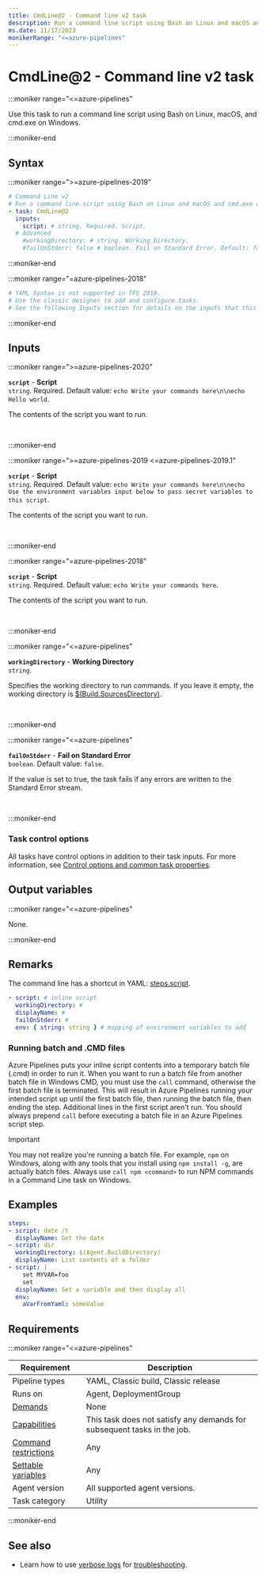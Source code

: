 ```yaml
---
title: CmdLine@2 - Command line v2 task
description: Run a command line script using Bash on Linux and macOS and cmd.exe on Windows.
ms.date: 11/17/2023
monikerRange: "<=azure-pipelines"
---
```


# CmdLine@2 - Command line v2 task

<!-- :::description::: -->
:::moniker range="<=azure-pipelines"

<!-- :::editable-content name="description"::: -->
Use this task to run a command line script using Bash on Linux, macOS, and cmd.exe on Windows.
<!-- :::editable-content-end::: -->

:::moniker-end
<!-- :::description-end::: -->

<!-- :::syntax::: -->
## Syntax

:::moniker range=">=azure-pipelines-2019"

```yaml
# Command Line v2
# Run a command line script using Bash on Linux and macOS and cmd.exe on Windows.
- task: CmdLine@2
  inputs:
    script: # string. Required. Script. 
  # Advanced
    #workingDirectory: # string. Working Directory. 
    #failOnStderr: false # boolean. Fail on Standard Error. Default: false.
```

:::moniker-end

:::moniker range="=azure-pipelines-2018"

```yaml
# YAML Syntax is not supported in TFS 2018.
# Use the classic designer to add and configure tasks.
# See the following Inputs section for details on the inputs that this task supports.
```

:::moniker-end
<!-- :::syntax-end::: -->

<!-- :::inputs::: -->
## Inputs

<!-- :::item name="script"::: -->
:::moniker range=">=azure-pipelines-2020"

**`script`** - **Script**<br>
`string`. Required. Default value: `echo Write your commands here\n\necho Hello world`.<br>
<!-- :::editable-content name="helpMarkDown"::: -->
The contents of the script you want to run.
<!-- :::editable-content-end::: -->
<br>

:::moniker-end

:::moniker range=">=azure-pipelines-2019 <=azure-pipelines-2019.1"

**`script`** - **Script**<br>
`string`. Required. Default value: `echo Write your commands here\n\necho Use the environment variables input below to pass secret variables to this script`.<br>
<!-- :::editable-content name="helpMarkDown"::: -->
The contents of the script you want to run.
<!-- :::editable-content-end::: -->
<br>

:::moniker-end

:::moniker range="=azure-pipelines-2018"

**`script`** - **Script**<br>
`string`. Required. Default value: `echo Write your commands here`.<br>
<!-- :::editable-content name="helpMarkDown"::: -->
The contents of the script you want to run.
<!-- :::editable-content-end::: -->
<br>

:::moniker-end
<!-- :::item-end::: -->
<!-- :::item name="workingDirectory"::: -->
:::moniker range="<=azure-pipelines"

**`workingDirectory`** - **Working Directory**<br>
`string`.<br>
<!-- :::editable-content name="helpMarkDown"::: -->
Specifies the working directory to run commands. If you leave it empty, the working directory is [$(Build.SourcesDirectory)](/azure/devops/pipelines/build/variables).
<!-- :::editable-content-end::: -->
<br>

:::moniker-end
<!-- :::item-end::: -->
<!-- :::item name="failOnStderr"::: -->
:::moniker range="<=azure-pipelines"

**`failOnStderr`** - **Fail on Standard Error**<br>
`boolean`. Default value: `false`.<br>
<!-- :::editable-content name="helpMarkDown"::: -->
If the value is set to true, the task fails if any errors are written to the Standard Error stream.
<!-- :::editable-content-end::: -->
<br>

:::moniker-end
<!-- :::item-end::: -->

### Task control options

All tasks have control options in addition to their task inputs. For more information, see [Control options and common task properties](/azure/devops/pipelines/yaml-schema/steps-task#common-task-properties).
<!-- :::inputs-end::: -->

<!-- :::outputVariables::: -->
## Output variables

:::moniker range="<=azure-pipelines"

None.

:::moniker-end
<!-- :::outputVariables-end::: -->

<!-- :::remarks::: -->
<!-- :::editable-content name="remarks"::: -->
## Remarks

The command line has a shortcut in YAML: [steps.script](/azure/devops/pipelines/yaml-schema/steps-script).

```yml
- script: # inline script
  workingDirectory: #
  displayName: #
  failOnStderr: #
  env: { string: string } # mapping of environment variables to add
```

### Running batch and .CMD files

Azure Pipelines puts your inline script contents into a temporary batch file (.cmd) in order to run it.
When you want to run a batch file from another batch file in Windows CMD, you must use the `call` command, otherwise the first batch file is terminated.
This will result in Azure Pipelines running your intended script up until the first batch file, then running the batch file, then ending the step.
Additional lines in the first script aren't run.
You should always prepend `call` before executing a batch file in an Azure Pipelines script step.

> [!IMPORTANT]
> You may not realize you're running a batch file.
> For example, `npm` on Windows, along with any tools that you install using `npm install -g`, are actually batch files.
> Always use `call npm <command>` to run NPM commands in a Command Line task on Windows.
<!-- :::editable-content-end::: -->
<!-- :::remarks-end::: -->

<!-- :::examples::: -->
<!-- :::editable-content name="examples"::: -->
## Examples

```yaml
steps:
- script: date /t
  displayName: Get the date
- script: dir
  workingDirectory: $(Agent.BuildDirectory)
  displayName: List contents of a folder
- script: |
    set MYVAR=foo
    set
  displayName: Set a variable and then display all
  env:
    aVarFromYaml: someValue
```
<!-- :::editable-content-end::: -->
<!-- :::examples-end::: -->

<!-- :::properties::: -->
## Requirements

:::moniker range="<=azure-pipelines"

| Requirement | Description |
|-------------|-------------|
| Pipeline types | YAML, Classic build, Classic release |
| Runs on | Agent, DeploymentGroup |
| [Demands](/azure/devops/pipelines/process/demands) | None |
| [Capabilities](/azure/devops/pipelines/agents/agents#capabilities) | This task does not satisfy any demands for subsequent tasks in the job. |
| [Command restrictions](/azure/devops/pipelines/security/templates#agent-logging-command-restrictions) | Any |
| [Settable variables](/azure/devops/pipelines/security/templates#agent-logging-command-restrictions) | Any |
| Agent version | All supported agent versions. |
| Task category | Utility |

:::moniker-end
<!-- :::properties-end::: -->

<!-- :::see-also::: -->
<!-- :::editable-content name="seeAlso"::: -->
## See also

* Learn how to use [verbose logs](/azure/devops/pipelines/troubleshooting/review-logs#configure-verbose-logs) for [troubleshooting](/azure/devops/pipelines/troubleshooting/troubleshooting).
<!-- :::editable-content-end::: -->
<!-- :::see-also-end::: -->
